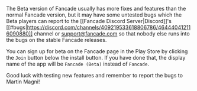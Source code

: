The Beta version of Fancade usually has more fixes and features than the normal Fancade version, but it may have some untested bugs which the Beta players can report to the [[Fancade Discord Server|Discord]]'s [[#bugs|https://discord.com/channels/409219533618806786/464440412116090880]] channel or [support@fancade.com](mailto:support@fancade.com) so that nobody else runs into the bugs on the stable Fancade releases.

You can sign up for beta on the Fancade page in the Play Store by clicking the `Join` button below the install button. If you have done that, the display name of the app will be `Fancade (Beta)` instead of `Fancade`.

Good luck with testing new features and remember to report the bugs to Martin Magni!